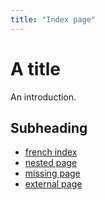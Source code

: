 ```yaml
---
title: "Index page"
---
```


# A title

An introduction.

## Subheading

- [french index](../fr/index.md)
- [nested page](subfolder/nested.md)
- [missing page](missing.md)
- [external page](https://example.com/index.md)


